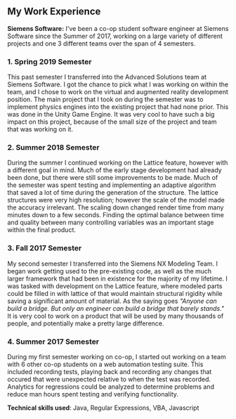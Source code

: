 ## My Work Experience

**Siemens Software:** I've been a co-op student software engineer at Siemens Software since the Summer of 2017, working on a large variety of different projects and one 3 different teams over the span of 4 semesters. 

### 1. Spring 2019 Semester

This past semester I transferred into the Advanced Solutions team at Siemens Software. I got the chance to pick what I was working on within the team, and I chose to work on the virtual and augmented reality development position. The main project that I took on during the semester was to implement physics engines into the existing project that had none prior. This was done in the Unity Game Engine. It was very cool to have such a big impact on this project, because of the small size of the project and team that was working on it. 

### 2. Summer 2018 Semester

During the summer I continued working on the Lattice feature, however with a different goal in mind. Much of the early stage development had already been done, but there were still some improvements to be made. Much of the semester was spent testing and implementing an adaptive algorithm that saved a lot of time during the generation of the structure. The lattice structures were very high resolution; however the scale of the model made the accuracy irrelevant. The scaling down changed render time from many minutes down to a few seconds. Finding the optimal balance between time and quality between many controlling variables was an important stage within the final product. 

### 3. Fall 2017 Semester

My second semester I transferred into the Siemens NX Modeling Team. I began work getting used to the pre-existing code, as well as the much larger framework that had been in existence for the majority of my lifetime. I was tasked with development on the Lattice feature, where modeled parts could be filled in with lattice of that would maintain structural rigidity while saving a significant amount of material. As the saying goes *"Anyone can build a bridge. But only an engineer can build a bridge that barely stands."* It is very cool to work on a product that will be used by many thousands of people, and potentially make a pretty large difference. 

### 4. Summer 2017 Semester

During my first semester working on co-op, I started out working on a team with 6 other co-op students on a web automation testing suite. This included recording tests, playing back and recording any changes that occured that were unexpected relative to when the test was recorded. Analytics for regressions could be analyzed to determine problems and reduce man hours spent testing and verifying functionality.

**Technical skills used**: Java, Regular Expressions, VBA, Javascript